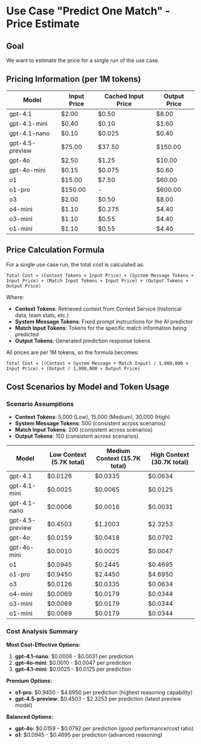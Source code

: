 # Use Case "Predict One Match" - Price Estimate

## Goal

We want to estimate the price for a single run of the use case.

## Pricing Information (per 1M tokens)

| Model | Input Price | Cached Input Price | Output Price |
|-------|-------------|-------------------|--------------|
| gpt-4.1 | $2.00 | $0.50 | $8.00 |
| gpt-4.1-mini | $0.40 | $0.10 | $1.60 |
| gpt-4.1-nano | $0.10 | $0.025 | $0.40 |
| gpt-4.5-preview | $75.00 | $37.50 | $150.00 |
| gpt-4o | $2.50 | $1.25 | $10.00 |
| gpt-4o-mini | $0.15 | $0.075 | $0.60 |
| o1 | $15.00 | $7.50 | $60.00 |
| o1-pro | $150.00 | - | $600.00 |
| o3 | $2.00 | $0.50 | $8.00 |
| o4-mini | $1.10 | $0.275 | $4.40 |
| o3-mini | $1.10 | $0.55 | $4.40 |
| o1-mini | $1.10 | $0.55 | $4.40 |

## Price Calculation Formula

For a single use case run, the total cost is calculated as:

```text
Total Cost = (Context Tokens × Input Price) + (System Message Tokens × Input Price) + (Match Input Tokens × Input Price) + (Output Tokens × Output Price)
```

Where:

- **Context Tokens**: Retrieved context from Context Service (historical data, team stats, etc.)
- **System Message Tokens**: Fixed prompt instructions for the AI predictor
- **Match Input Tokens**: Tokens for the specific match information being predicted
- **Output Tokens**: Generated prediction response tokens

All prices are per 1M tokens, so the formula becomes:

```text
Total Cost = ((Context + System Message + Match Input) / 1,000,000 × Input Price) + (Output / 1,000,000 × Output Price)
```

## Cost Scenarios by Model and Token Usage

### Scenario Assumptions

- **Context Tokens**: 5,000 (Low), 15,000 (Medium), 30,000 (High)
- **System Message Tokens**: 500 (consistent across scenarios)
- **Match Input Tokens**: 200 (consistent across scenarios)
- **Output Tokens**: 150 (consistent across scenarios)

| Model | Low Context (5.7K total) | Medium Context (15.7K total) | High Context (30.7K total) |
|-------|---------------------------|-------------------------------|----------------------------|
| gpt-4.1 | $0.0126 | $0.0335 | $0.0634 |
| gpt-4.1-mini | $0.0025 | $0.0065 | $0.0125 |
| gpt-4.1-nano | $0.0006 | $0.0016 | $0.0031 |
| gpt-4.5-preview | $0.4503 | $1.2003 | $2.3253 |
| gpt-4o | $0.0159 | $0.0418 | $0.0792 |
| gpt-4o-mini | $0.0010 | $0.0025 | $0.0047 |
| o1 | $0.0945 | $0.2445 | $0.4695 |
| o1-pro | $0.9450 | $2.4450 | $4.6950 |
| o3 | $0.0126 | $0.0335 | $0.0634 |
| o4-mini | $0.0069 | $0.0179 | $0.0344 |
| o3-mini | $0.0069 | $0.0179 | $0.0344 |
| o1-mini | $0.0069 | $0.0179 | $0.0344 |

### Cost Analysis Summary

**Most Cost-Effective Options:**

1. **gpt-4.1-nano**: $0.0006 - $0.0031 per prediction
2. **gpt-4o-mini**: $0.0010 - $0.0047 per prediction
3. **gpt-4.1-mini**: $0.0025 - $0.0125 per prediction

**Premium Options:**

- **o1-pro**: $0.9450 - $4.6950 per prediction (highest reasoning capability)
- **gpt-4.5-preview**: $0.4503 - $2.3253 per prediction (latest preview model)

**Balanced Options:**

- **gpt-4o**: $0.0159 - $0.0792 per prediction (good performance/cost ratio)
- **o1**: $0.0945 - $0.4695 per prediction (advanced reasoning)

